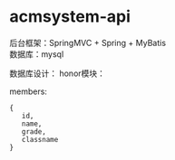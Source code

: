 # acmsystem-api

  后台框架：SpringMVC + Spring + MyBatis<br>
  数据库：mysql
  
  
  数据库设计：
  honor模块：
  
  members:
  ```
  {
     id,
     name,
     grade,
     classname
  }
  ```
